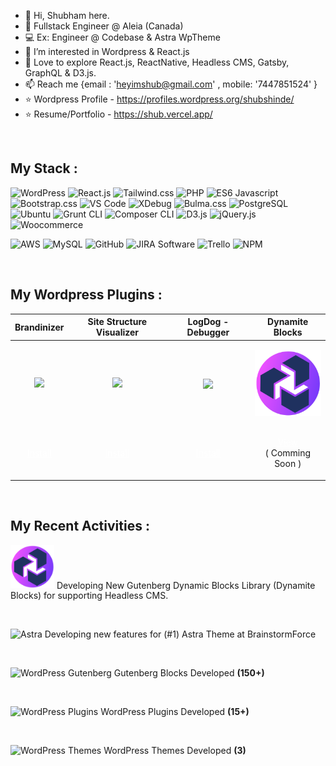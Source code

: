 
- 👋 Hi, Shubham here.
- 🌃 Fullstack Engineer @ Aleia (Canada)
- 💻 Ex: Engineer @ Codebase & Astra WpTheme
- 👀 I’m interested in Wordpress & React.js
- 🌱 Love to explore React.js, ReactNative, Headless CMS, Gatsby, GraphQL & D3.js.
- 📫 Reach me {email : 'heyimshub@gmail.com' , mobile: '7447851524' }
- ⭐ Wordpress Profile - https://profiles.wordpress.org/shubshinde/
- ⭐ Resume/Portfolio - https://shub.vercel.app/

<br>

## My Stack : 
<img src="https://cdn.jsdelivr.net/gh/devicons/devicon/icons/wordpress/wordpress-plain.svg" width="40" title="WordPress">  <img src="https://cdn.jsdelivr.net/gh/devicons/devicon/icons/react/react-original-wordmark.svg" width="40" title="React.js"> <img src="https://cdn.jsdelivr.net/gh/devicons/devicon/icons/tailwindcss/tailwindcss-plain.svg" width="40" title="Tailwind.css"> <img src="https://cdn.jsdelivr.net/gh/devicons/devicon/icons/php/php-plain.svg" width="50" title="PHP"> <img src="https://cdn.jsdelivr.net/gh/devicons/devicon/icons/javascript/javascript-plain.svg" width="35" title="ES6 Javascript"> <img src="https://cdn.jsdelivr.net/gh/devicons/devicon/icons/bootstrap/bootstrap-original.svg" width="35" title="Bootstrap.css"> <img src="https://cdn.jsdelivr.net/gh/devicons/devicon/icons/vscode/vscode-original.svg" width="35" title="VS Code"> <img src="https://upload.wikimedia.org/wikipedia/commons/thumb/c/c3/Xdebug_Logo.svg/1200px-Xdebug_Logo.svg.png" width="60" title="XDebug"> <img src="https://cdn.jsdelivr.net/gh/devicons/devicon/icons/bulma/bulma-plain.svg" width="35" title="Bulma.css"> <img src="https://cdn.jsdelivr.net/gh/devicons/devicon/icons/postgresql/postgresql-original.svg" width="35" title="PostgreSQL"> <img src="https://cdn.jsdelivr.net/gh/devicons/devicon/icons/ubuntu/ubuntu-plain-wordmark.svg" width="40" title="Ubuntu" > <img src="https://cdn.jsdelivr.net/gh/devicons/devicon/icons/grunt/grunt-original-wordmark.svg" width="40" title="Grunt CLI"> <img src="https://cdn.jsdelivr.net/gh/devicons/devicon/icons/composer/composer-original.svg" width="45" title="Composer CLI"> <img src="https://cdn.jsdelivr.net/gh/devicons/devicon/icons/d3js/d3js-original.svg" width="35" title="D3.js"> <img src="https://cdn.jsdelivr.net/gh/devicons/devicon/icons/jquery/jquery-plain-wordmark.svg" width="40" title="jQuery.js">  <img src="https://cdn.jsdelivr.net/gh/devicons/devicon/icons/woocommerce/woocommerce-plain-wordmark.svg" width="40" title="Woocommerce">

<img src="https://cdn.jsdelivr.net/gh/devicons/devicon/icons/amazonwebservices/amazonwebservices-plain-wordmark.svg" width="70" title="AWS"> <img src="https://cdn.jsdelivr.net/gh/devicons/devicon/icons/mysql/mysql-original-wordmark.svg" width="70" title="MySQL">
<img src="https://cdn.jsdelivr.net/gh/devicons/devicon/icons/git/git-plain-wordmark.svg" width="60" title="GitHub">  <img src="https://cdn.jsdelivr.net/gh/devicons/devicon/icons/jira/jira-original-wordmark.svg" width="65" title="JIRA Software">   <img src="https://cdn.jsdelivr.net/gh/devicons/devicon/icons/trello/trello-plain-wordmark.svg" width="70" title="Trello" > <img src="https://cdn.jsdelivr.net/gh/devicons/devicon/icons/npm/npm-original-wordmark.svg" width="60" title="NPM"> 

<br>

##  My Wordpress Plugins : 

| Brandinizer | Site Structure Visualizer | LogDog - Debugger | Dynamite Blocks |
|-------------|-------------|-------------| -------------|
| <p align="center"><img src="https://ps.w.org/brandinizer/assets/icon-256x256.png?rev=2560894" width="150"></p> | <p align="center"><img src="https://i.imgur.com/kb8eYDm.png" width="150"></p> | <p align="center"><img src="https://i.imgur.com/lK38qkX.png" align="center" width="110"></p> | <p align="center"><img src="https://raw.githubusercontent.com/shubshinde/assets-storage/main/Dynamite-Logo.png" align="center" width="110"></p> |
| <p align="center" ><a style="color: white;" href="https://wordpress.org/plugins/brandinizer/">Install</a> </p> | <p align="center" ><a style="color: white;" href="https://wordpress.org/plugins/site-structure-visualizer/">Install</a></p> | <p align="center" ><a style="color: white;" href="https://github.com/shubshinde/logdog-wp">Install</a></p> |  <p align="center" ><a style="color: white;" href="https://github.com/shubshinde/dynamite-blocks">View</a> <br>( Comming Soon ) </p> |

<br>

## My Recent Activities : 

<img src="https://raw.githubusercontent.com/shubshinde/assets-storage/main/Dynamite-Logo.png" width="70" title="Astra"> Developing New Gutenberg Dynamic Blocks Library (Dynamite Blocks) for supporting Headless CMS. 

<br>

<img src="https://s3-eu-west-1.amazonaws.com/tpd/logos/5de7c0981d560f0001d69f95/0x0.png" width="70" title="Astra"> Developing new features for (#1) Astra Theme at BrainstormForce

<br>

<img src="https://miro.medium.com/max/600/1*ZHHTwZ9RA33EoiAwJayeXA.png" width="70" title="WordPress Gutenberg"> Gutenberg Blocks Developed <b>(150+)</b>

<br>

<img src="http://www.wpstuffs.com/wp-content/uploads/2013/02/wordpress-plugins.png" width="70" title="WordPress Plugins"> WordPress Plugins Developed <b>(15+)</b>

<br>

<img src="https://icons-for-free.com/iconfiles/png/512/browser+design+graphic+responsive+website+icon-1320165752320239858.png" width="70" title="WordPress Themes"> WordPress Themes Developed  <b>(3)</b>
